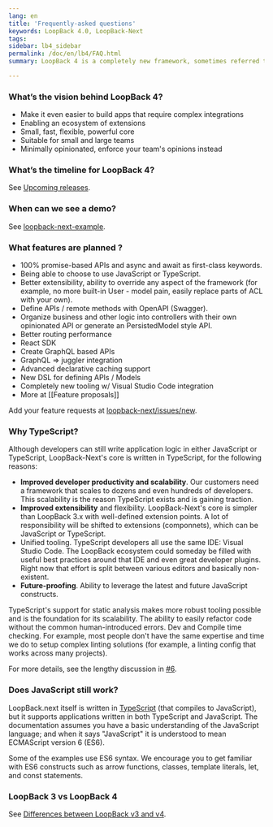 ```yaml
---
lang: en
title: 'Frequently-asked questions'
keywords: LoopBack 4.0, LoopBack-Next
tags:
sidebar: lb4_sidebar
permalink: /doc/en/lb4/FAQ.html
summary: LoopBack 4 is a completely new framework, sometimes referred to as LoopBack-Next.

---
```

### What’s the vision behind LoopBack 4?

- Make it even easier to build apps that require complex integrations
- Enabling an ecosystem of extensions
- Small, fast, flexible, powerful core
- Suitable for small and large teams
- Minimally opinionated, enforce your team's opinions instead

### What’s the timeline for LoopBack 4?

See [Upcoming releases](https://github.com/strongloop/loopback-next/wiki/Upcoming-Releases).

### When can we see a demo?

See [loopback-next-example](https://github.com/strongloop/loopback-next-example).

### What features are planned ?

- 100% promise-based APIs and async and await as first-class keywords.
- Being able to choose to use JavaScript or TypeScript.
- Better extensibility, ability to override any aspect of the framework (for example, no more built-in User  - model pain, easily replace parts of ACL with your own).
- Define APIs / remote methods with OpenAPI (Swagger).
- Organize business and other logic into controllers with their own opinionated API or generate an PersistedModel style API.
- Better routing performance
- React SDK
- Create GraphQL based APIs
- GraphQL => juggler integration
- Advanced declarative caching support
- New DSL for defining APIs / Models
- Completely new tooling w/ Visual Studio Code integration
- More at [[Feature proposals]]

Add your feature requests at [loopback-next/issues/new](https://github.com/strongloop/loopback-next/issues/new).

### Why TypeScript?

Although developers can still write application logic in either JavaScript or TypeScript, LoopBack-Next's core is written in TypeScript, for the following reasons:

- **Improved developer productivity and scalability**. Our customers need a framework that scales to dozens and even hundreds of developers.  This scalability is the reason TypeScript exists and is gaining traction.  
- **Improved extensibility** and flexibility. LoopBack-Next's core is simpler than LoopBack 3.x with well-defined extension points.  A lot of responsibility will be shifted to extensions (componnets), which can be JavaScript or TypeScript.
- Unified tooling. TypeScript developers all use the same IDE: Visual Studio Code. The LoopBack ecosystem could someday be filled with useful best practices around that IDE and even great developer plugins. Right now that effort is split between various editors and basically non-existent.
- **Future-proofing**. Ability to leverage the latest and future JavaScript constructs.

TypeScript's support for static analysis makes more robust tooling possible and is the foundation for its scalability. The ability to easily refactor code without the common human-introduced errors. Dev and Compile time checking. For example, most people don't have the same expertise and time we do to setup complex linting solutions (for example, a linting config that works across many projects).

For more details, see the lengthy discussion in [#6](https://github.com/strongloop/loopback-next/issues/6).

### Does JavaScript still work?

LoopBack.next itself is written in [TypeScript](https://www.typescriptlang.org) (that compiles to JavaScript), but it supports applications written in both TypeScript and JavaScript. The documentation assumes you have a basic understanding of the JavaScript language; and when it says "JavaScript" it is understood to mean ECMAScript version 6 (ES6).

Some of the examples use ES6 syntax. We encourage you to get familiar with ES6 constructs such as arrow functions, classes, template literals, let, and const statements.

### LoopBack 3 vs LoopBack 4

See [Differences between LoopBack v3 and v4](LB-3-vs-4.html).
